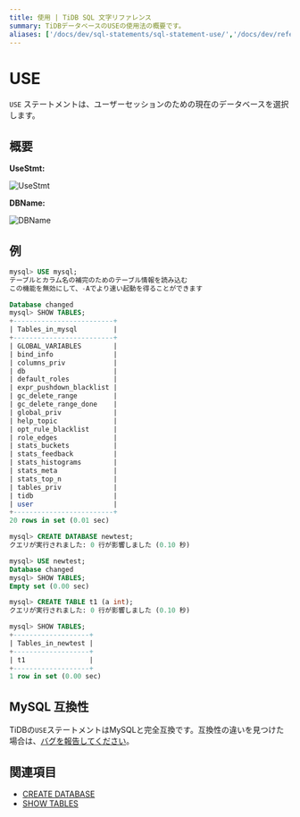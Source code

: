 ```yaml
---
title: 使用 | TiDB SQL 文字リファレンス
summary: TiDBデータベースのUSEの使用法の概要です。
aliases: ['/docs/dev/sql-statements/sql-statement-use/','/docs/dev/reference/sql/statements/use/']
---
```


# USE

`USE` ステートメントは、ユーザーセッションのための現在のデータベースを選択します。

## 概要

**UseStmt:**

![UseStmt](/media/sqlgram/UseStmt.png)

**DBName:**

![DBName](/media/sqlgram/DBName.png)

## 例

```sql
mysql> USE mysql;
テーブルとカラム名の補完のためのテーブル情報を読み込む
この機能を無効にして、-Aでより速い起動を得ることができます

Database changed
mysql> SHOW TABLES;
+-------------------------+
| Tables_in_mysql         |
+-------------------------+
| GLOBAL_VARIABLES        |
| bind_info               |
| columns_priv            |
| db                      |
| default_roles           |
| expr_pushdown_blacklist |
| gc_delete_range         |
| gc_delete_range_done    |
| global_priv             |
| help_topic              |
| opt_rule_blacklist      |
| role_edges              |
| stats_buckets           |
| stats_feedback          |
| stats_histograms        |
| stats_meta              |
| stats_top_n             |
| tables_priv             |
| tidb                    |
| user                    |
+-------------------------+
20 rows in set (0.01 sec)

mysql> CREATE DATABASE newtest;
クエリが実行されました: 0 行が影響しました (0.10 秒)

mysql> USE newtest;
Database changed
mysql> SHOW TABLES;
Empty set (0.00 sec)

mysql> CREATE TABLE t1 (a int);
クエリが実行されました: 0 行が影響しました (0.10 秒)

mysql> SHOW TABLES;
+-------------------+
| Tables_in_newtest |
+-------------------+
| t1                |
+-------------------+
1 row in set (0.00 sec)
```

## MySQL 互換性

TiDBの`USE`ステートメントはMySQLと完全互換です。互換性の違いを見つけた場合は、[バグを報告してください](https://docs.pingcap.com/tidb/stable/support)。

## 関連項目

* [CREATE DATABASE](/sql-statements/sql-statement-create-database.md)
* [SHOW TABLES](/sql-statements/sql-statement-show-tables.md)